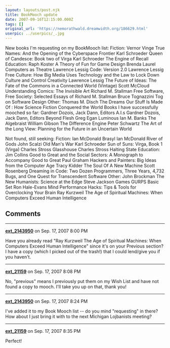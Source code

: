 ```yaml
---
layout: layouts/post.njk
title: BookMooch update
date: 2007-09-16T12:15:00.000Z
tags: []
original_url: 'https://nemorathwald.dreamwidth.org/186629.html'
userpic: ../userpics/_.jpg
---
```

New books I'm requesting on my BookMooch list: Fiction: Vernor Vinge True Names: And the Opening of the Cyberspace Frontier Karl Schroeder Queen of Candesce: Book two of Virga Karl Schroeder The Engine of Recall Education: Raph Koster A Theory of Fun for Game Design Brenda Laurel Computers as Theatre Lawrence Lessig Code: Version 2.0 Lawrence Lessig Free Culture: How Big Media Uses Technology and the Law to Lock Down Culture and Control Creativity Lawrence Lessig The Future of Ideas: The Fate of the Commons in a Connected World (Vintage) Scott McCloud Understanding Comics: The Invisible Art Richard M. Stallman Free Software, Free Society: Selected Essays of Richard M. Stallman Bruce Tognazzini Tog on Software Design Other: Thomas M. Disch The Dreams Our Stuff Is Made Of : How Science Fiction Conquered the World Books I have successfully mooched so far: Gardner Dozois, Jack Dann, Editors A.I.s Gardner Dozois, Jack Dann, Editors Beyond Flesh Greg Egan Luminous Ian M. Banks The Algebraist William Gibson The Difference Engine Peter Schwartz The Art of the Long View: Planning for the Future in an Uncertain World

Not found, still seeking: Fiction: Ian McDonald Brasyl Ian McDonald River of Gods John Scalzi Old Man's War Karl Schroeder Sun of Suns: Virga, Book 1 (Virga) Charles Stross Glasshouse Charles Stross Halting State Education: Jim Collins Good to Great and the Social Sectors: A Monograph to Accompany Good to Great Paul Graham Hackers and Painters: Big Ideas from the Computer Age Tracy Kidder The Soul Of A New Machine Scott Rosenberg Dreaming in Code: Two Dozen Programmers, Three Years, 4,732 Bugs, and One Quest for Transcendent Software Other: John Brockman The New Humanists: Science at the Edge Steve Jackson Games GURPS Basic Set Ron Hale-Evans Mind Performance Hacks: Tips & Tools for Overclocking Your Brain Ray Kurzweil The Age of Spiritual Machines: When Computers Exceed Human Intelligence

## Comments

---

**[ext_2143950](https://www.dreamwidth.org/users/ext_2143950)** on Sep. 17, 2007 8:00 PM

Have you already read "Ray Kurzweil The Age of Spiritual Machines: When Computers Exceed Human Intelligence" since it's on your Previous section? I have a copy (which I picked out of the trash!) that I could lend/give you if you haven't.

---

**[ext_21159](https://www.dreamwidth.org/users/ext_21159)** on Sep. 17, 2007 8:08 PM

No, "previous" means I previously put them on my Wish List and have not found a copy to mooch. I'll take you up on that, thank you!

---

**[ext_2143950](https://www.dreamwidth.org/users/ext_2143950)** on Sep. 17, 2007 8:24 PM

I've added it to my Book Mooch list -- do you mind "requesting" in there? How about I just bring it with to the next Michigan Lojbanists meeting?

---

**[ext_21159](https://www.dreamwidth.org/users/ext_21159)** on Sep. 17, 2007 8:35 PM

Perfect!
